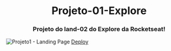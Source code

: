 <h1 align="center">Projeto-01-Explore</h1>
 <h3 align="center">Projeto do land-02 do Explore da Rocketseat!</h3>



 
![Projeto1 - Landing Page](https://github.com/EmersomNunes/Projetos_Explore/assets/138039830/eb159015-4e11-471b-be37-2dbca15e3408)
                                                                  [Deploy](https://projetos-explore-git-main-emersomnunes-projects.vercel.app/)

